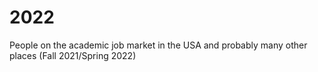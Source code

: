 # 2022
People on the academic job market in the USA and probably many other places (Fall 2021/Spring 2022) 
